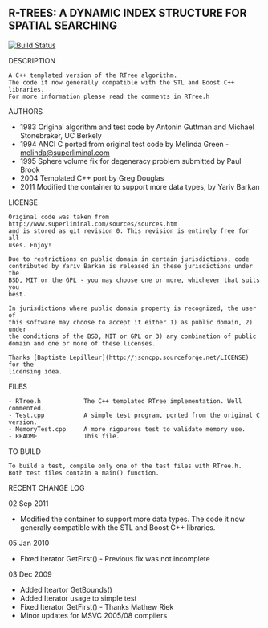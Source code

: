 R-TREES: A DYNAMIC INDEX STRUCTURE FOR SPATIAL SEARCHING
--------------------------------------------------------
[![Build Status](https://travis-ci.org/hanchao/RTree.png?branch=master)](https://travis-ci.org/hanchao/RTree)

DESCRIPTION

    A C++ templated version of the RTree algorithm.
    The code it now generally compatible with the STL and Boost C++ libraries.
    For more information please read the comments in RTree.h

AUTHORS

- 1983 Original algorithm and test code by Antonin Guttman and Michael Stonebraker, UC Berkely
- 1994 ANCI C ported from original test code by Melinda Green - melinda@superliminal.com
- 1995 Sphere volume fix for degeneracy problem submitted by Paul Brook
- 2004 Templated C++ port by Greg Douglas
- 2011 Modified the container to support more data types, by Yariv Barkan

LICENSE

    Original code was taken from http://www.superliminal.com/sources/sources.htm 
    and is stored as git revision 0. This revision is entirely free for all
    uses. Enjoy!

    Due to restrictions on public domain in certain jurisdictions, code
    contributed by Yariv Barkan is released in these jurisdictions under the
    BSD, MIT or the GPL - you may choose one or more, whichever that suits you
    best. 
    
    In jurisdictions where public domain property is recognized, the user of
    this software may choose to accept it either 1) as public domain, 2) under
    the conditions of the BSD, MIT or GPL or 3) any combination of public
    domain and one or more of these licenses.

    Thanks [Baptiste Lepilleur](http://jsoncpp.sourceforge.net/LICENSE) for the
    licensing idea.

FILES

    - RTree.h            The C++ templated RTree implementation. Well commented.
    - Test.cpp           A simple test program, ported from the original C version.
    - MemoryTest.cpp     A more rigourous test to validate memory use.
    - README             This file.

TO BUILD

    To build a test, compile only one of the test files with RTree.h.  
    Both test files contain a main() function.

RECENT CHANGE LOG

02 Sep 2011

- Modified the container to support more data types. The code it now generally
  compatible with the STL and Boost C++ libraries.

05 Jan 2010

- Fixed Iterator GetFirst() - Previous fix was not incomplete

03 Dec 2009

- Added Iteartor GetBounds()
- Added Iterator usage to simple test
- Fixed Iterator GetFirst() - Thanks Mathew Riek
- Minor updates for MSVC 2005/08 compilers

